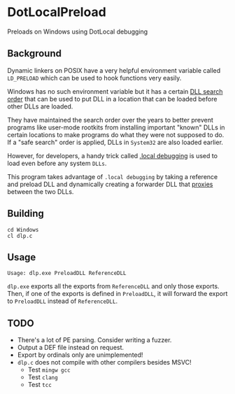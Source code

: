 # DotLocalPreload
Preloads on Windows using DotLocal debugging

## Background

Dynamic linkers on POSIX have a very helpful environment variable
called ``LD_PRELOAD`` which can be used to hook functions very easily.

Windows has no such environment variable but it has a certain
[DLL search order](https://learn.microsoft.com/en-us/windows/win32/dlls/dynamic-link-library-search-order)
that can be used to put DLL in a location that can be loaded
before other DLLs are loaded.

They have maintained the search order over the years to better
prevent programs like user-mode rootkits from installing important
"known" DLLs in certain locations to make programs do what they were
not supposed to do. If a "safe search" order is applied, DLLs in
``System32`` are also loaded earlier.

However, for developers, a handy trick called
[.local debugging](https://learn.microsoft.com/en-us/windows/win32/dlls/dynamic-link-library-redirection)
is used to load even before any system ``DLLs``.

This program takes advantage of ``.local debugging`` by taking a
reference and preload DLL and dynamically creating a forwarder DLL
that [proxies](https://www.netspi.com/blog/technical/adversary-simulation/adaptive-dll-hijacking/#h-function-proxying) between the two DLLs.

## Building
```
cd Windows
cl dlp.c
```

## Usage
```
Usage: dlp.exe PreloadDLL ReferenceDLL
```

``dlp.exe`` exports all the exports from ``ReferenceDLL``
and only those exports. Then, if one of the exports is
defined in ``PreloadDLL``, it will forward the export
to ``PreloadDLL`` instead of ``ReferenceDLL``.

## TODO

* There's a lot of PE parsing. Consider writing a fuzzer.
* Output a DEF file instead on request.
* Export by ordinals only are unimplemented!
* ``dlp.c`` does not compile with other compilers besides MSVC!
  - Test ``mingw gcc``
  - Test ``clang``
  - Test ``tcc``
